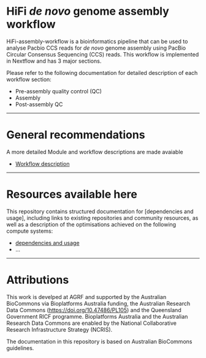 # HiFi *de novo* genome assembly workflow

HiFi-assembly-workflow is a bioinformatics pipeline that can be used to analyse Pacbio CCS reads for *de novo* genome assembly using PacBio Circular Consensus Sequencing (CCS)  reads. This workflow is implemented in Nextflow and has 3 major sections. 
 
Please refer to the following documentation for detailed description of each workflow section:
 
- Pre-assembly quality control (QC)
- Assembly 
- Post-assembly QC

---

# General recommendations 

A more detailed Module and workflow descriptions are made avaiable 
- [Workflow description](workflows.md)

---

# Resources available here

This repository contains structured documentation for [dependencies and usage], including links to existing repositories and community resources, as well as a description of the optimisations achieved on the following compute systems:

- [dependencies and usage](infrastructure_optimisation.md)
- ...

---

# Attributions

This work is develped at AGRF and supported by the Australian BioCommons via Bioplatforms Australia funding, the Australian Research Data Commons (https://doi.org/10.47486/PL105) and the Queensland Government RICF programme. Bioplatforms Australia and the Australian Research Data Commons are enabled by the National Collaborative Research Infrastructure Strategy (NCRIS).

The documentation in this repository is based on Australian BioCommons guidelines. 
